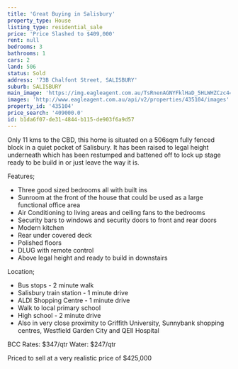 ```yaml
---
title: 'Great Buying in Salisbury'
property_type: House
listing_type: residential_sale
price: 'Price Slashed to $409,000'
rent: null
bedrooms: 3
bathrooms: 1
cars: 2
land: 506
status: Sold
address: '73B Chalfont Street, SALISBURY'
suburb: SALISBURY
main_image: 'https://img.eagleagent.com.au/TsRnenAGNYFklHaD_5HLWHZCzc4=/1280x854/smart/https://s3-us-west-2.amazonaws.com/eagleagent-orig/images/6820529/111546139-image-M.jpg'
images: 'http://www.eagleagent.com.au/api/v2/properties/435104/images'
property_id: '435104'
price_search: '409000.0'
id: b1da6f07-de31-4844-b115-de903f6a9d57
---
```

Only 11 kms to the CBD, this home is situated on a 506sqm fully fenced block in a quiet pocket of Salisbury. It has been raised to legal height underneath which has been restumped and battened off to lock up stage ready to be build in or just leave the way it is.

Features;
*  Three good sized bedrooms all with built ins
*  Sunroom at the front of the house that could be used as a large functional office area
*  Air Conditioning to living areas and ceiling fans to the bedrooms
*  Security bars to windows and security doors to front and rear doors
*  Modern kitchen
*  Rear under covered deck
*  Polished floors
*  DLUG with remote control
*  Above legal height and ready to build in downstairs

Location;
*  Bus stops - 2 minute walk
*  Salisbury train station - 1 minute drive
*  ALDI Shopping Centre - 1 minute drive
*  Walk to local primary school
*  High school - 2 minute drive
*  Also in very close proximity to Griffith University, Sunnybank shopping centres, Westfield Garden City and QEII Hospital

BCC Rates: $347/qtr
Water: $247/qtr

Priced to sell at a very realistic price of $425,000